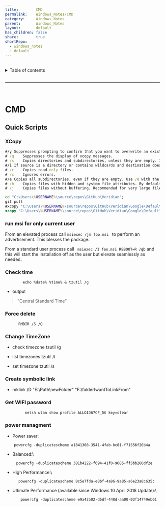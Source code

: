 ```yaml
---
title:        CMD
permalink:    Windows_Notes/CMD
category:     Windows_Notes
parent:       Windows_Notes
layout:       default
has_children: false
share:        true
shortRepo:
  - windows_notes
  - default
---
```



<br/>

<details markdown="block">
<summary>
Table of contents
</summary>
{: .text-delta }
1. TOC
{:toc}
</details>

<br/>

***

<br/>

# CMD

## Quick Scripts

### XCopy

```cmd
#/y	Suppresses prompting to confirm that you want to overwrite an existing destination file.
# /q	Suppresses the display of xcopy messages.
# /s	Copies directories and subdirectories, unless they are empty. If you omit /s, xcopy works within a single directory.
#/i	If source is a directory or contains wildcards and destination does not exist, xcopy assumes destination specifies a directory name and creates a new directory. Then, xcopy copies all specified files into the new directory. By default, xcopy prompts you to specify whether destination is a file or a directory.
# /r	Copies read-only files.
# /c	Ignores errors.
#/e	Copies all subdirectories, even if they are empty. Use /e with the /s and /t command-line options.
# /h	Copies files with hidden and system file attributes. By default, xcopy does not copy hidden or system files
# /j	Copies files without buffering. Recommended for very large files. This parameter was added in Windows Server 2008 R2.

cd "C:\Users\%USERNAME%\source\repos\GitHub\Veridian";
git pull
#xcopy "C:\Users\%USERNAME%\source\repos\GitHub\Veridian\Google\Default\*" "C:\Users\%USERNAME%\AppData\Local\Google\Chrome\User Data\Default\"/y /q /s /i /r
xcopy "C:\Users\%USERNAME%\source\repos\GitHub\Veridian\Google\Default" "C:\Users\%USERNAME%\AppData\Local\Google\Chrome\User Data\Default"/y /q /s /i /r /c /e /j
```

### run msi for only current user

From an elevated process call ```msiexec /jm foo.msi ``` to perform an advertisement. This blesses the package.

From a standard user process call ``` msiexec /I foo.msi REBOOT=R /qb``` and this will start the installation off as the user but elevate seamlessly as needed.

### Check time

```
        echo %date% %time% & tzutil /g
```

- output

> "Central Standard Time"

### Force delete

```
      RMDIR /S /Q
```

### Change TimeZone

- check timezone
  tzutil /g

- list timezones
  tzutil /l

- set timezone
  tzutil /s

### Create symbolic link

- mklink /D \"E:\\Path\\newFolder\" \"F:\\folderIwantToLinkFrom\"

### Get WIFI password

```cmd
         netsh wlan show profile ALLO1D67CF_5G key=clear
``` 

### power managment

- Power saver:

```
    powercfg -duplicatescheme a1841308-3541-4fab-bc81-f71556f20b4a
```

- Balanced:\

```
     powercfg -duplicatescheme 381b4222-f694-41f0-9685-ff5bb260df2e
```

- High Performance:\

```
      powercfg -duplicatescheme 8c5e7fda-e8bf-4a96-9a85-a6e23a8c635c
```

- Ultimate Performance (available since Windows 10 April 2018
  Update):\

```
       powercfg -duplicatescheme e9a42b02-d5df-448d-aa00-03f14749eb61
```